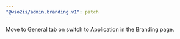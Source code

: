 ```yaml
---
"@wso2is/admin.branding.v1": patch
---
```


Move to General tab on switch to Application in the Branding page.

